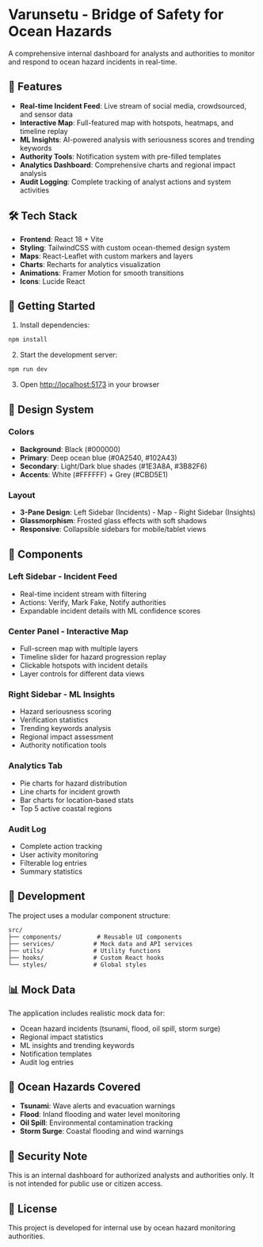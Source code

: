 # Varunsetu - Bridge of Safety for Ocean Hazards

A comprehensive internal dashboard for analysts and authorities to monitor and respond to ocean hazard incidents in real-time.

## 🎯 Features

- **Real-time Incident Feed**: Live stream of social media, crowdsourced, and sensor data
- **Interactive Map**: Full-featured map with hotspots, heatmaps, and timeline replay
- **ML Insights**: AI-powered analysis with seriousness scores and trending keywords
- **Authority Tools**: Notification system with pre-filled templates
- **Analytics Dashboard**: Comprehensive charts and regional impact analysis
- **Audit Logging**: Complete tracking of analyst actions and system activities

## 🛠️ Tech Stack

- **Frontend**: React 18 + Vite
- **Styling**: TailwindCSS with custom ocean-themed design system
- **Maps**: React-Leaflet with custom markers and layers
- **Charts**: Recharts for analytics visualization
- **Animations**: Framer Motion for smooth transitions
- **Icons**: Lucide React

## 🚀 Getting Started

1. Install dependencies:
```bash
npm install
```

2. Start the development server:
```bash
npm run dev
```

3. Open [http://localhost:5173](http://localhost:5173) in your browser

## 🎨 Design System

### Colors
- **Background**: Black (#000000)
- **Primary**: Deep ocean blue (#0A2540, #102A43)
- **Secondary**: Light/Dark blue shades (#1E3A8A, #3B82F6)
- **Accents**: White (#FFFFFF) + Grey (#CBD5E1)

### Layout
- **3-Pane Design**: Left Sidebar (Incidents) - Map - Right Sidebar (Insights)
- **Glassmorphism**: Frosted glass effects with soft shadows
- **Responsive**: Collapsible sidebars for mobile/tablet views

## 📱 Components

### Left Sidebar - Incident Feed
- Real-time incident stream with filtering
- Actions: Verify, Mark Fake, Notify authorities
- Expandable incident details with ML confidence scores

### Center Panel - Interactive Map
- Full-screen map with multiple layers
- Timeline slider for hazard progression replay
- Clickable hotspots with incident details
- Layer controls for different data views

### Right Sidebar - ML Insights
- Hazard seriousness scoring
- Verification statistics
- Trending keywords analysis
- Regional impact assessment
- Authority notification tools

### Analytics Tab
- Pie charts for hazard distribution
- Line charts for incident growth
- Bar charts for location-based stats
- Top 5 active coastal regions

### Audit Log
- Complete action tracking
- User activity monitoring
- Filterable log entries
- Summary statistics

## 🔧 Development

The project uses a modular component structure:

```
src/
├── components/          # Reusable UI components
├── services/           # Mock data and API services
├── utils/              # Utility functions
├── hooks/              # Custom React hooks
└── styles/             # Global styles
```

## 📊 Mock Data

The application includes realistic mock data for:
- Ocean hazard incidents (tsunami, flood, oil spill, storm surge)
- Regional impact statistics
- ML insights and trending keywords
- Notification templates
- Audit log entries

## 🌊 Ocean Hazards Covered

- **Tsunami**: Wave alerts and evacuation warnings
- **Flood**: Inland flooding and water level monitoring
- **Oil Spill**: Environmental contamination tracking
- **Storm Surge**: Coastal flooding and wind warnings

## 🔐 Security Note

This is an internal dashboard for authorized analysts and authorities only. It is not intended for public use or citizen access.

## 📝 License

This project is developed for internal use by ocean hazard monitoring authorities.